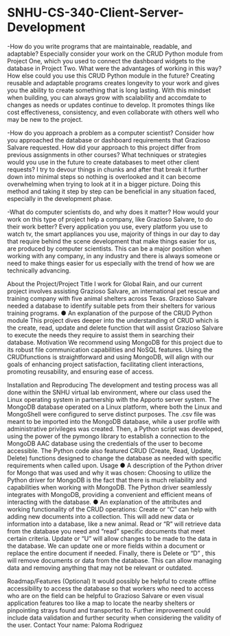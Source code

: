 # SNHU-CS-340-Client-Server-Development

-How do you write programs that are maintainable, readable, and adaptable? Especially consider your work on the CRUD Python module from Project One, which you used to connect the dashboard widgets to the database in Project Two. What were the advantages of working in this way? How else could you use this CRUD Python module in the future?
Creating reusable and adaptable programs creates longevity to your work and gives you the ability to create something that is long lasting. With this mindset when building, you can always grow with scalability and accomdate to changes as needs or updates continue to develop. It promotes things like cost effectiveness, consistency, and even collaborate with others well who may be new to the project.

-How do you approach a problem as a computer scientist? Consider how you approached the database or dashboard requirements that Grazioso Salvare requested. How did your approach to this project differ from previous assignments in other courses? What techniques or strategies would you use in the future to create databases to meet other client requests?
I try to devour things in chunks and after that break it further down into minimal steps so nothing is overlooked and it can become overwhelming when trying to look at it in a bigger picture. Doing this method and taking it step by step can be beneficial in any situation faced, especially in the development phase.

-What do computer scientists do, and why does it matter? How would your work on this type of project help a company, like Grazioso Salvare, to do their work better?
Every application you use, every platform you use to watch tv, the smart appliances you use, majority of things in our day to day that require behind the scene development that make things easier for us, are produced by computer scientists. This can be a major position when working with any company, in any industry and there is always someone or need to make things easier for us especially with the trend of how we are technically advancing.

About the Project/Project Title
I work for Global Rain, and our current project involves assisting Grazioso Salvare, an international pet rescue and training company with five animal shelters across Texas. Grazioso Salvare needed a database to identify suitable pets from their shelters for various training programs.
●	An explanation of the purpose of the CRUD Python module
This project dives deeper into the understanding of CRUD which is the create, read, update and delete function that will assist Grazioso Salvare to execute the needs they require to assist them in searching their database. 
Motivation
We recommend using MongoDB for this project due to its robust file communication capabilities and NoSQL features. Using the CRUDfunctions is straightforward and using MongoDB, will align with our goals of enhancing project satisfaction, facilitating client interactions, promoting reusability, and ensuring ease of access.

Installation and Reproducing
The development and testing process was all done within the SNHU virtual lab environment, where our class used the Linux operating system in partnership with the Apporto server system. The MongoDB database operated on a Linux platform, where both the Linux and MongoShell were configured to serve distinct purposes. The .csv file was meant to be imported into the MongoDB database, while a user profile with administrative privileges was created. Then, a Python script was developed, using the power of the pymongo library to establish a connection to the MongoDB AAC database using the credentials of the user to become accessible. The Python code also featured CRUD (Create, Read, Update, Delete) functions designed to change the database as needed with specific requirements when called upon. 
Usage
●	A description of the Python driver for Mongo that was used and why it was chosen: 
Choosing to utilize the Python driver for MongoDB is the fact that there is much reliability and capabilities when working with MongoDB. The Python driver seamlessly integrates with MongoDB, providing a convenient and efficient means of interacting with the database.
●	An explanation of the attributes and working functionality of the CRUD operations:
Create or “C” can help with adding new documents into a collection. This will add new data or information into a database, like a new animal. Read or “R” will retrieve data from the database you need and “read” specific documents that meet certain criteria. Update or “U” will allow changes to be made to the data in the database. We can update one or more fields within a document or replace the entire document if needed. Finally, there is Delete or “D” , this will remove documents or data from the database. This can allow managing data and removing anything that may not be relevant or outdated.

Roadmap/Features (Optional)
It would possibly be helpful to create offline accessibility to access the database so that workers who need to access who are on the field can be helpful to Grazioso Salvare or even visual application features too like a map to locate the nearby shelters or pinpointing strays found and transported to.
Further improvement could include data validation and further security when considering the validity of the user.
Contact
Your name: Paloma Rodriguez
